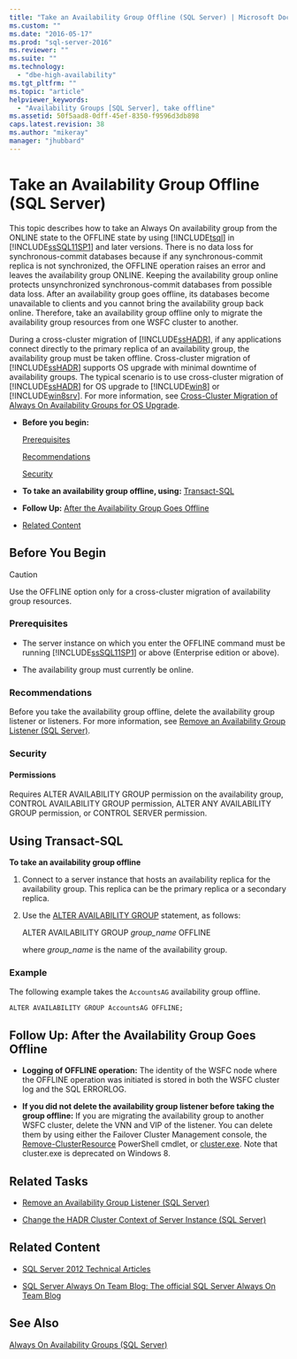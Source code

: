 ```yaml
---
title: "Take an Availability Group Offline (SQL Server) | Microsoft Docs"
ms.custom: ""
ms.date: "2016-05-17"
ms.prod: "sql-server-2016"
ms.reviewer: ""
ms.suite: ""
ms.technology: 
  - "dbe-high-availability"
ms.tgt_pltfrm: ""
ms.topic: "article"
helpviewer_keywords: 
  - "Availability Groups [SQL Server], take offline"
ms.assetid: 50f5aad8-0dff-45ef-8350-f9596d3db898
caps.latest.revision: 38
ms.author: "mikeray"
manager: "jhubbard"
---
```

# Take an Availability Group Offline (SQL Server)
  This topic describes how to take an Always On availability group from the ONLINE state to the OFFLINE state by using [!INCLUDE[tsql](../../../includes/tsql-md.md)] in [!INCLUDE[ssSQL11SP1](../../../includes/sssql11sp1-md.md)] and later versions. There is no data loss for synchronous-commit databases because if any synchronous-commit replica is not synchronized, the OFFLINE operation raises an error and leaves the availability group ONLINE. Keeping the availability group online protects unsynchronized synchronous-commit databases from possible data loss. After an availability group goes offline, its databases become unavailable to clients and you cannot bring the availability group back online. Therefore, take an availability group offline only to migrate the availability group resources from one WSFC cluster to another.  
  
 During a cross-cluster migration of [!INCLUDE[ssHADR](../../../includes/sshadr-md.md)], if any applications connect directly to the primary replica of an availability group, the availability group must be taken offline. Cross-cluster migration of [!INCLUDE[ssHADR](../../../includes/sshadr-md.md)] supports OS upgrade with minimal downtime of availability groups. The typical scenario is to use cross-cluster migration of [!INCLUDE[ssHADR](../../../includes/sshadr-md.md)] for OS upgrade to [!INCLUDE[win8](../../../includes/win8-md.md)] or [!INCLUDE[win8srv](../../../includes/win8srv-md.md)]. For more information, see [Cross-Cluster Migration of Always On Availability Groups for OS Upgrade](http://msdn.microsoft.com/library/jj873730.aspx).  
  
-   **Before you begin:**  
  
     [Prerequisites](#Prerequisites)  
  
     [Recommendations](#Recommendations)  
  
     [Security](#Security)  
  
-   **To take an availability group offline, using:**  [Transact-SQL](#TsqlProcedure)  
  
-   **Follow Up:**  [After the Availability Group Goes Offline](#FollowUp)  
  
-   [Related Content](#RelatedContent)  
  
##  <a name="BeforeYouBegin"></a> Before You Begin  
  
> [!CAUTION]  
>  Use the OFFLINE option only for a cross-cluster migration of availability group resources.  
  
###  <a name="Prerequisites"></a> Prerequisites  
  
-   The server instance on which you enter the OFFLINE command must be running [!INCLUDE[ssSQL11SP1](../../../includes/sssql11sp1-md.md)] or above (Enterprise edition or above).  
  
-   The availability group must currently be online.  
  
###  <a name="Recommendations"></a> Recommendations  
 Before you take the availability group offline, delete the availability group listener or listeners. For more information, see [Remove an Availability Group Listener &#40;SQL Server&#41;](../../../database-engine/availability-groups/windows/remove-an-availability-group-listener-sql-server.md).  
  
###  <a name="Security"></a> Security  
  
####  <a name="Permissions"></a> Permissions  
 Requires ALTER AVAILABILITY GROUP permission on the availability group, CONTROL AVAILABILITY GROUP permission, ALTER ANY AVAILABILITY GROUP permission, or CONTROL SERVER permission.  
  
##  <a name="TsqlProcedure"></a> Using Transact-SQL  
 **To take an availability group offline**  
  
1.  Connect to a server instance that hosts an availability replica for the availability group. This replica can be the primary replica or a secondary replica.  
  
2.  Use the [ALTER AVAILABILITY GROUP](../../../t-sql/statements/alter-availability-group-transact-sql.md) statement, as follows:  
  
     ALTER AVAILABILITY GROUP *group_name* OFFLINE  
  
     where *group_name* is the name of the availability group.  
  
### Example  
 The following example takes the `AccountsAG` availability group offline.  
  
```  
ALTER AVAILABILITY GROUP AccountsAG OFFLINE;  
```  
  
##  <a name="FollowUp"></a> Follow Up: After the Availability Group Goes Offline  
  
-   **Logging of OFFLINE operation:**  The identity of the WSFC node where the OFFLINE operation was initiated is stored in both the WSFC cluster log and the SQL ERRORLOG.  
  
-   **If you did not delete the availability group listener before taking the group offline:**  If you are migrating the availability group to another WSFC cluster, delete the VNN and VIP of the listener. You can delete them by using either the Failover Cluster Management console, the [Remove-ClusterResource](http://technet.microsoft.com/library/ee461015\(WS.10\).aspx) PowerShell cmdlet, or [cluster.exe](http://technet.microsoft.com/library/ee461015\(WS.10\).aspx). Note that cluster.exe is deprecated on Windows 8.  
  
##  <a name="RelatedTasks"></a> Related Tasks  
  
-   [Remove an Availability Group Listener &#40;SQL Server&#41;](../../../database-engine/availability-groups/windows/remove-an-availability-group-listener-sql-server.md)  
  
-   [Change the HADR Cluster Context of Server Instance &#40;SQL Server&#41;](../../../database-engine/availability-groups/windows/change-the-hadr-cluster-context-of-server-instance-sql-server.md)  
  
##  <a name="RelatedContent"></a> Related Content  
  
-   [SQL Server 2012 Technical Articles](http://msdn.microsoft.com/library/bb418445\(SQL.10\).aspx)  
  
-   [SQL Server Always On Team Blog: The official SQL Server Always On Team Blog](https://blogs.msdn.microsoft.com/sqlalwayson/)  
  
## See Also  
 [Always On Availability Groups &#40;SQL Server&#41;](../../../database-engine/availability-groups/windows/always-on-availability-groups-sql-server.md)  
  
  